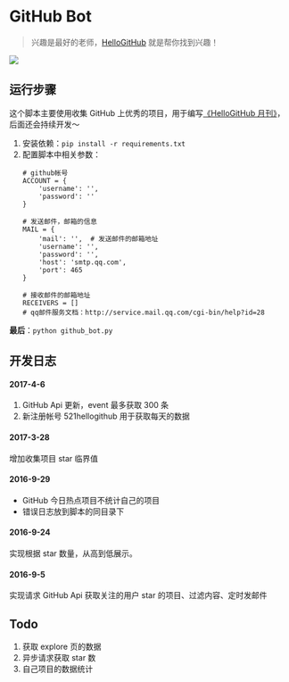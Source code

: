 # GitHub Bot
>兴趣是最好的老师，[HelloGitHub](https://github.com/521xueweihan/HelloGitHub) 就是帮你找到兴趣！

![](https://github.com/521xueweihan/HelloGitHub/blob/master/content/01/img/hello-github.jpg)

## 运行步骤
这个脚本主要使用收集 GitHub 上优秀的项目，用于编写[《HelloGitHub 月刊》](https://github.com/521xueweihan/HelloGitHub)，后面还会持续开发～

1. 安装依赖：`pip install -r requirements.txt`
2. 配置脚本中相关参数：
	```
	# github帐号
	ACCOUNT = {
	    'username': '',
	    'password': ''
	}

	# 发送邮件，邮箱的信息
	MAIL = {
	    'mail': '',  # 发送邮件的邮箱地址
	    'username': '',
	    'password': '',
	    'host': 'smtp.qq.com',
	    'port': 465
	}

	# 接收邮件的邮箱地址
	RECEIVERS = []
	# qq邮件服务文档：http://service.mail.qq.com/cgi-bin/help?id=28
	```

**最后**：`python github_bot.py`

## 开发日志
#### 2017-4-6
1. GitHub Api 更新，event 最多获取 300 条
2. 新注册帐号 521hellogithub 用于获取每天的数据

#### 2017-3-28
增加收集项目 star 临界值

#### 2016-9-29
- GitHub 今日热点项目不统计自己的项目
- 错误日志放到脚本的同目录下

#### 2016-9-24
实现根据 star 数量，从高到低展示。

#### 2016-9-5
实现请求 GitHub Api 获取关注的用户 star 的项目、过滤内容、定时发邮件

## Todo
1. 获取 explore 页的数据
2. 异步请求获取 star 数
3. 自己项目的数据统计
